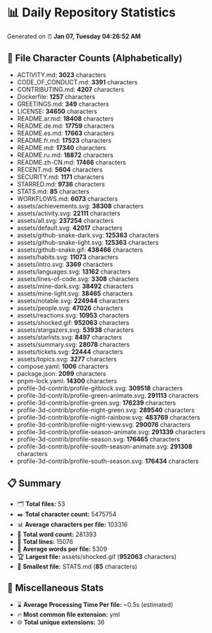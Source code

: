# 📊 Daily Repository Statistics
Generated on ⏰ **Jan 07, Tuesday 04:26:52 AM**

## 📂 File Character Counts (Alphabetically)
- ACTIVITY.md: **3023** characters
- CODE_OF_CONDUCT.md: **3391** characters
- CONTRIBUTING.md: **4207** characters
- Dockerfile: **1257** characters
- GREETINGS.md: **349** characters
- LICENSE: **34650** characters
- README.ar.md: **18408** characters
- README.de.md: **17759** characters
- README.es.md: **17663** characters
- README.fr.md: **17523** characters
- README.md: **17340** characters
- README.ru.md: **18872** characters
- README.zh-CN.md: **17466** characters
- RECENT.md: **5604** characters
- SECURITY.md: **1171** characters
- STARRED.md: **9736** characters
- STATS.md: **85** characters
- WORKFLOWS.md: **6073** characters
- assets/achievements.svg: **38308** characters
- assets/activity.svg: **22111** characters
- assets/all.svg: **237254** characters
- assets/default.svg: **42017** characters
- assets/github-snake-dark.svg: **125363** characters
- assets/github-snake-light.svg: **125363** characters
- assets/github-snake.gif: **438466** characters
- assets/habits.svg: **11073** characters
- assets/intro.svg: **3369** characters
- assets/languages.svg: **13162** characters
- assets/lines-of-code.svg: **3308** characters
- assets/mine-dark.svg: **38492** characters
- assets/mine-light.svg: **38465** characters
- assets/notable.svg: **224944** characters
- assets/people.svg: **47026** characters
- assets/reactions.svg: **10953** characters
- assets/shocked.gif: **952063** characters
- assets/stargazers.svg: **53938** characters
- assets/starlists.svg: **8497** characters
- assets/summary.svg: **28078** characters
- assets/tickets.svg: **22444** characters
- assets/topics.svg: **3277** characters
- compose.yaml: **1006** characters
- package.json: **2099** characters
- pnpm-lock.yaml: **14300** characters
- profile-3d-contrib/profile-gitblock.svg: **309518** characters
- profile-3d-contrib/profile-green-animate.svg: **291113** characters
- profile-3d-contrib/profile-green.svg: **176239** characters
- profile-3d-contrib/profile-night-green.svg: **289540** characters
- profile-3d-contrib/profile-night-rainbow.svg: **483769** characters
- profile-3d-contrib/profile-night-view.svg: **290076** characters
- profile-3d-contrib/profile-season-animate.svg: **291339** characters
- profile-3d-contrib/profile-season.svg: **176465** characters
- profile-3d-contrib/profile-south-season-animate.svg: **291308** characters
- profile-3d-contrib/profile-south-season.svg: **176434** characters

## 📋 Summary
- 🗂️ **Total files:** 53
- ✒️ **Total character count:** 5475754
- 📊 **Average characters per file:** 103316
- 📝 **Total word count:** 281393
- 🧾 **Total lines:** 15076
- 📐 **Average words per file:** 5309
- 🏆 **Largest file:** assets/shocked.gif (**952063** characters)
- 🥉 **Smallest file:** STATS.md (**85** characters)

## 🌟 Miscellaneous Stats
- ⌛ **Average Processing Time Per file:** ~0.5s (estimated)
- 🔥 **Most common file extension:** yml
- 🌐 **Total unique extensions:** 36
